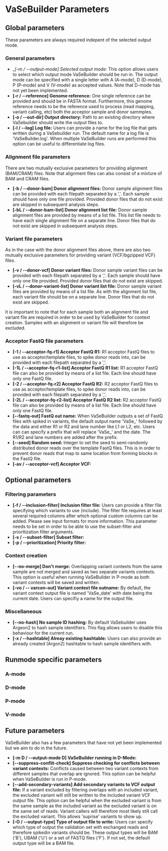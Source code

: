 # VaSeBuilder Parameters

## Global parameters
These parameters are always required indepent of the selected output mode.

### General parameters
* __[-m / --output-mode] Selected output mode:_ This option allows users to select which output mode VaSeBuilder should be run in. The output mode can be specified with a single letter with A (A-mode), D (D-mode), P (P-mode) and V (V-mode) as accepted values. Note that D-mode has not yet been implemented.
* __[-r / --reference] Genome reference:__ One single reference can be provided and should be in FASTA format. Furthermore, this genome reference needs to be the reference used to process (read mapping, variant calling, etc) both the acceptor sample and donor sammples.
* __[-o / --out-dir] Output directory:__ Path to an existing directory where VaSebuilder should write the output files to.
* __[-l / --log] Log file:__ Users can provide a name for the log file that gets written during a VaSebuilder run. The default name for a log file is 'VaSeBuilder.log'. When multiple VaSeBuilder runs are performed this option can be useful to differentiate log files.

### Alignment file parameters
There are two mutually exclusive parameters for providing alignment (BAM/CRAM) files. Note that alignment files can also consist of a mixture of BAM and CRAM files.
* __[-b / --donor-bam] Donor alignment files:__ Donor sample alignment files can be provided with each filepath separated by a ','. Each sample should have only one file provided. Provided donor files that do not exist are skipped in subsequent analysis steps.
* __[-bL / --donor-bam-list] Donor alignment list file:__ Donor sample alignment files are provided by means of a list file. This list file needs to have each single alignment file on a separate line. Donor files that do not exist are skipped in subsequent analysis steps.

### Variant file parameters
As in the case with the donor alignment files above, there are also two mutually exclusive parameters for providing variant (VCF/bgzipped VCF) files.
* __[-v / --donor-vcf] Donor variant files:__ Donor sample variant files can be provided with each filepath separated by a ','. Each sample should have only one file provided. Provided donor files that do not exist are skipped.
* __[-vL / --donor-variant-list] Donor variant list file:__ Donor sample variant files are provided by means of a list file. As with the alignment list file, each variant file should be on a separate line. Donor files that do not exist are skipped.

It is important to note that for each sample both an alignment file and variant file are required in order to be used by VaSeBuilder for context creation. Samples with an alignment or variant file will therefore be excluded.


### Acceptor FastQ file parameters
* __[-1 / --acceptor-fq-r1] Acceptor FastQ R1:__ R1 acceptor FastQ files to use as acceptor/template files, to spike donor reads into, can be provided with each filepath separated by a ','.
* __[-1L / --acceptor-fq-r1-list] Acceptor FastQ R1 list:__ R1 acceptor FastQ file can also be provided by means of a list file. Each line should have only one FastQ file.
* __[-2 / --acceptor-fq-r2] Acceptor FastQ R2:__ R2 acceptor FastQ files to use as acceptor/template files, to spike donor reads into, can be provided with each filepath separated by a ','.
* __[-2L / --acceptor-fq-r2-list] Acceptor FastQ R2 list:__ R2 acceptor FastQ file can also be provided by means of a list file. Each line should have only one FastQ file.
* __[--fastq-out] FastQ out name:__ When VaSeBuilder outputs a set of FastQ files with spiked in variants, the default output name 'VaSe_' followed by the data and either R1 or R2 and lane number like L1 or L2, etc. Users can can specify a prefix that will replace 'VaSe_' and the date. The R1/R2 and lane numbers are added after the prefix.
* __[--seed] Random seed:__ Integer to set the seed to semi-randomly distributed donor reads over the template FastQ files. This is in order to prevent donor reads that map to same location from forming blocks in the FastQ file.
* __[-av / --acceptor-vcf] Acceptor VCF:__ 


## Optional parameters

### Filtering parameters
* __[-f / --inclusion-filter] Inclusion filter file:__ Users can provide a filter file specifying which variants to use (include). The filter file requires at least several required columns after which optional custom columns can be added. Please see input formats for more information. This parameter needs to be set in order to be able to use the subset-filter and prioritization filter arguments.
* __[-s / --subset-filter] Subset filter:__ 
* __[-p / --prioritization] Priority filter:__ 

### Context creation
* __[--no-merge] Don't merge:__ Overlapping variant contexts from the same sample are not merged and saved as two separate variants contexts. This option is useful when running VaSeBuilder in P-mode as both variant contexts will be saved and written.
* __[-vo / -- varcon-out] Variant context file outname:__ By default, the variant context output file is named 'VaSe_date' with date being the current date. Users can specifiy a name for the output file.

### Miscellaneous
* __[--no-hash] No sample ID hashing:__ By default VaSebuilder uses Argeon2 to hash sample identifiers. This flag allows users to disable this behaviour for the current run.
* __[-x / --hashtable] Alreay existing hashtable:__ Users can also provide an already created (Argon2) hashtable to hash sample identifiers with.


## Runmode specific parameters
### A-mode
### D-mode
### P-mode
### V-mode


## Future parameters
VaSeBuilder also has a few parameters that have not yet been implemented but we aim to do in the future.

* __[-m D / --output-mode D] VaSeBuilder running in D-Mode:__ 
* __[--suppress-conflit-check] Suppress checking for conflicts between variant contexts:__ Conflicts caused between two variant contexts from different samples that overlap are ignored. This option can be helpful when VaSeBuilder is run in P-mode.
* __[--add-secondary-variants] Add secondary variants to VCF output file:__ If a variant excluded by filtering overlaps with an included variant, the excluded variant will still be written to the included variant VCF output file. This option can be helpful when the excluded variant is from the same sample as the included variant as the excluded variant is on the same set of reads. Variant callers will therefore most likely still call the excluded variant. This allows 'suprise' variants to show up.
* __[-O / --output-type] Type of output file to write:__ Users can specify which type of output the validation set with exchanged reads and therefore spikedin variants should be. These output types will be BAM ('B'), UBAM ('U') or a set of FASTQ files ('F'). If not set, the default output type will be a BAM file.
